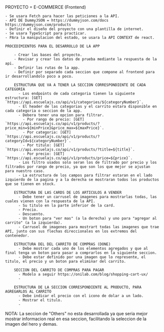 PROYECTO = E-COMMERCE (Frontend)

    - Se usara Fetch para hacer las peticiones a la API.
    - API DE DummyJSON = https://dummyjson.com/docs    https://dummyjson.com/products
    - Definir el diseño del proyecto con una plantilla de internet.
    - Se usara TypeScript para practicar.
    - PAra la manipulacion del estado, se usara la API CONTEXT de react.

    PROCEDIMIENTOS PARA EL DESARROLLO DE LA APP

        - Crear las bases del proyecto.
        - Revisar y crear los datos de prueba mediante la respuesta de la api.
        - Definir las rutas de la app.
        - Definir por separado cada seccion que compone al frontend para ir desarrollandolo poco a poco.
        
        ESTRUCTURA QUE VA A TENER LA SECCION CORRESPONDIENTE DE CADA CATEGORIA
          - Los endpoints de cada categoria tienen la siguiente estructura: [GET] `https://api.escuelajs.co/api/v1/categories/${categoryNumber}`.
          - El header de las categorias y el carrito estara disponible en cada categoria o seccion de la app.
          - Debera tener una opcion para filtrar.
            - Por rango de precio: [GET] `https://api.escuelajs.co/api/v1/products/?price_min=${minPrice}&price_max=${maxPrice}`.
            - Por categoria: [GET] `https://api.escuelajs.co/api/v1/products/?categoryId=${categoryNumber}`.
            - Por titulo: [GET] `https://api.escuelajs.co/api/v1/products/?title=${title}`.
            - Por precio: [GET] `https://api.escuelajs.co/api/v1/products/price=${price}`.
          - Los filtro usados solo seran los de filtrado por precio y los filtrados por rango de precio, ya que son los que mejor se ajustan para nuestro caso.
          - La estructura de los campos para filtrar estaran en el lado izquierdo de la pagina y a la derecha se mostraran todos los productos que se tienen en stock.
        
        ESTRUCTURA DE LAS CARDS DE LOS ARTICULOS A VENDER
          - Debe tener un carrusel de imagenes para mostrarlas todas, las cuales vienen con la respuesta de la API.
          - Su titulo en la parte inferior de la card.
          - Precio.
          - Descuento.
          - Un boton para "ver mas" (a la derecha) y uno para "agregar al carrito" (a la izquierda).
          - Carrusel de imagenes para mostrart todas las imagenes que trae API, junto con sus flechas direccionales en los extremos del contenedor.
        
        ESTRUCTURA DEL DEL CARRITO DE COMPRAS (DONE) 
          - Debe mostrar cada uno de los elementos agregados y que al final tenga un boton para pasar a comprarlos en la siguiente seccion.
          - Debe estar definido por una imagen que lo represente, el titulo, el precio y un boton para eliminar del carrito.

        SECCION DEL CARRITO DE COMPRAS PARA PAGAR
          - Modelo a seguir https://onilab.com/blog/shopping-cart-ux/
          - 

        ESTRUCTURA DE LA SECCION CORRESPONDIENTE AL PRODUCTO, PARA AGREGARLOS AL CARRITO
          - Debe indicar el precio con el icono de dolar a un lado.
          - Mostrar el titulo.
          - 
        
NOTA: La seccion de "Others" no esta desarrollada ya que seria mejor mostrar informacion real en esa seccion, facilitando la seleccion de la imagen del hero y demas.